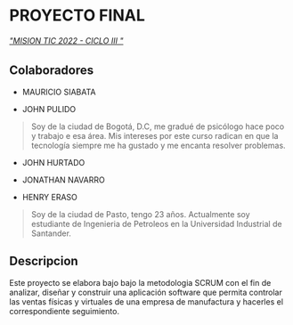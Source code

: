 # PROYECTO FINAL 
######  ["MISION TIC 2022 - CICLO III "](https://www.misiontic2022.gov.co/ "MISION TIC 2022")
## Colaboradores
- MAURICIO SIABATA

- JOHN PULIDO
> Soy de la ciudad de Bogotá, D.C, me gradué de psicólogo hace poco y trabajo e esa área. Mis intereses por este curso radican en que la tecnología siempre me ha gustado y me encanta resolver problemas. 

- JOHN HURTADO

- JONATHAN NAVARRO

- HENRY ERASO
> Soy de la ciudad de Pasto, tengo 23 años. Actualmente soy estudiante de Ingenieria de Petroleos en la Universidad Industrial de Santander.


## Descripcion
Este proyecto se elabora bajo bajo la metodologia SCRUM con el fin de analizar, diseñar y construir una aplicación software que permita controlar las ventas físicas y virtuales de una empresa de manufactura y hacerles el correspondiente seguimiento. 
